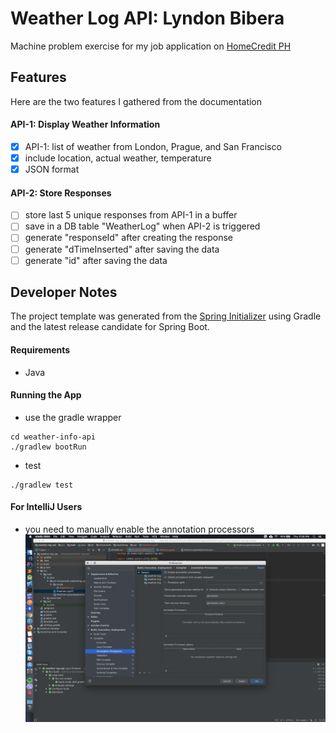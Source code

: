 # Weather Log API: Lyndon Bibera
Machine problem exercise for my job application on [HomeCredit PH](https://www.homecredit.ph/my-home-credit-app/)

## Features
Here are the two features I gathered from the documentation

#### API-1: Display Weather Information
- [x] API-1: list of weather from London, Prague, and San Francisco
- [x] include location, actual weather, temperature
- [x] JSON format

#### API-2: Store Responses
- [ ] store last 5 unique responses from API-1 in a buffer
- [ ] save in a DB table "WeatherLog" when API-2 is triggered
- [ ] generate "responseId" after creating the response
- [ ] generate "dTimeInserted" after saving the data
- [ ] generate "id" after saving the data

## Developer Notes
The project template was generated from the [Spring Initializer](https://start.spring.io/) using Gradle and the latest release candidate for Spring Boot.

#### Requirements
- Java

#### Running the App
- use the gradle wrapper
```
cd weather-info-api
./gradlew bootRun
```
- test
```
./gradlew test
```

#### For IntelliJ Users
- you need to manually enable the annotation processors
![IntelliJ and Lombok](/docs/img/idea-lombok.png)